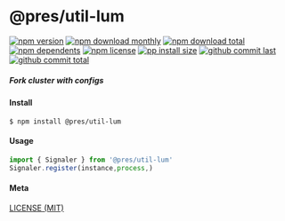 # @pres/util-lum

[![npm version][badge-npm-version]][url-npm]
[![npm download monthly][badge-npm-download-monthly]][url-npm]
[![npm download total][badge-npm-download-total]][url-npm]
[![npm dependents][badge-npm-dependents]][url-github]
[![npm license][badge-npm-license]][url-npm]
[![pp install size][badge-pp-install-size]][url-pp]
[![github commit last][badge-github-last-commit]][url-github]
[![github commit total][badge-github-commit-count]][url-github]

[//]: <> (Shields)

[badge-npm-version]: https://flat.badgen.net/npm/v/@pres/util-lum

[badge-npm-download-monthly]: https://flat.badgen.net/npm/dm/@pres/util-lum

[badge-npm-download-total]:https://flat.badgen.net/npm/dt/@pres/util-lum

[badge-npm-dependents]: https://flat.badgen.net/npm/dependents/@pres/util-lum

[badge-npm-license]: https://flat.badgen.net/npm/license/@pres/util-lum

[badge-pp-install-size]: https://flat.badgen.net/packagephobia/install/@pres/util-lum

[badge-github-last-commit]: https://flat.badgen.net/github/last-commit/hoyeungw/pres

[badge-github-commit-count]: https://flat.badgen.net/github/commits/hoyeungw/pres

[//]: <> (Link)

[url-npm]: https://npmjs.org/package/@pres/util-lum

[url-pp]: https://packagephobia.now.sh/result?p=@pres/util-lum

[url-github]: https://github.com/hoyeungw/pres

##### Fork cluster with configs

#### Install

```console
$ npm install @pres/util-lum
```

#### Usage

```js
import { Signaler } from '@pres/util-lum'
Signaler.register(instance,process,)
```

#### Meta

[LICENSE (MIT)](LICENSE)
